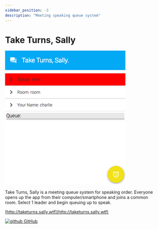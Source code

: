 ```yaml
---
sidebar_position: -3
description: "Meeting speaking queue system"
---
```


# Take Turns, Sally

![taketurns](/img/projects/taketurns.png)

Take Turns, Sally is a meeting queue system for speaking order. Everyone opens up the app from their computer/smartphone and joins a common room. Select 1 leader and begin queuing up to speak.

[http://taketurns.sally.wtf](http://taketurns.sally.wtf)

[![github](/img/ico/github.ico) GitHub](https://github.com/ryscheng/www.raymondcheng.net)